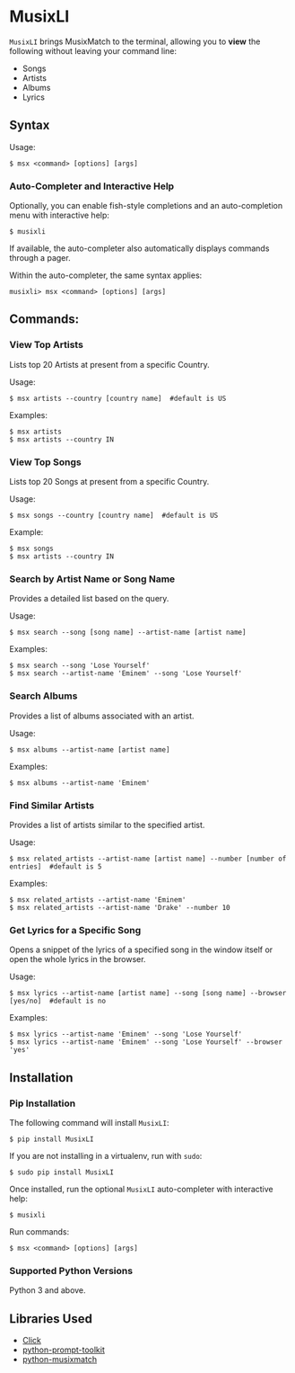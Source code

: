 # MusixLI
`MusixLI` brings MusixMatch to the terminal, allowing you to **view** the following without leaving your command line:

* Songs
* Artists
* Albums
* Lyrics

## Syntax

Usage:

    $ msx <command> [options] [args]

### Auto-Completer and Interactive Help

Optionally, you can enable fish-style completions and an auto-completion menu with interactive help:

    $ musixli

If available, the auto-completer also automatically displays commands through a pager.

Within the auto-completer, the same syntax applies:

    musixli> msx <command> [options] [args]

## Commands:

### View Top Artists

Lists top 20 Artists at present from a specific Country.

Usage:

    $ msx artists --country [country name]  #default is US

Examples:

    $ msx artists
    $ msx artists --country IN


### View Top Songs

Lists top 20 Songs at present from a specific Country.

Usage:

    $ msx songs --country [country name]  #default is US

Example:

    $ msx songs
    $ msx artists --country IN


### Search by Artist Name or Song Name

Provides a detailed list based on the query.

Usage:

    $ msx search --song [song name] --artist-name [artist name]

Examples:

    $ msx search --song 'Lose Yourself'
    $ msx search --artist-name 'Eminem' --song 'Lose Yourself'

### Search Albums

Provides a list of albums associated with an artist.

Usage:

    $ msx albums --artist-name [artist name]

Examples:

    $ msx albums --artist-name 'Eminem'

### Find Similar Artists

Provides a list of artists similar to the specified artist.

Usage:

    $ msx related_artists --artist-name [artist name] --number [number of entries]  #default is 5

Examples:

    $ msx related_artists --artist-name 'Eminem'
    $ msx related_artists --artist-name 'Drake' --number 10

### Get Lyrics for a Specific Song

Opens a snippet of the lyrics of a specified song in the window itself or open the whole lyrics in the browser.

Usage:

    $ msx lyrics --artist-name [artist name] --song [song name] --browser [yes/no]  #default is no

Examples:

    $ msx lyrics --artist-name 'Eminem' --song 'Lose Yourself'
    $ msx lyrics --artist-name 'Eminem' --song 'Lose Yourself' --browser 'yes'

## Installation

### Pip Installation

The following command will install `MusixLI`:

    $ pip install MusixLI

If you are not installing in a virtualenv, run with `sudo`:

    $ sudo pip install MusixLI

Once installed, run the optional `MusixLI` auto-completer with interactive help:

    $ musixli

Run commands:

    $ msx <command> [options] [args]


### Supported Python Versions

Python 3 and above.

## Libraries Used

- [Click](https://github.com/pallets/click)
- [python-prompt-toolkit](https://github.com/jonathanslenders/python-prompt-toolkit)
- [python-musixmatch](https://github.com/hudsonbrendon/python-musixmatch)
